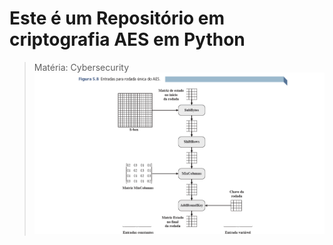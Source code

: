 # Este é um Repositório em criptografia AES em Python
> Matéria: Cybersecurity
![alt text](image.png)